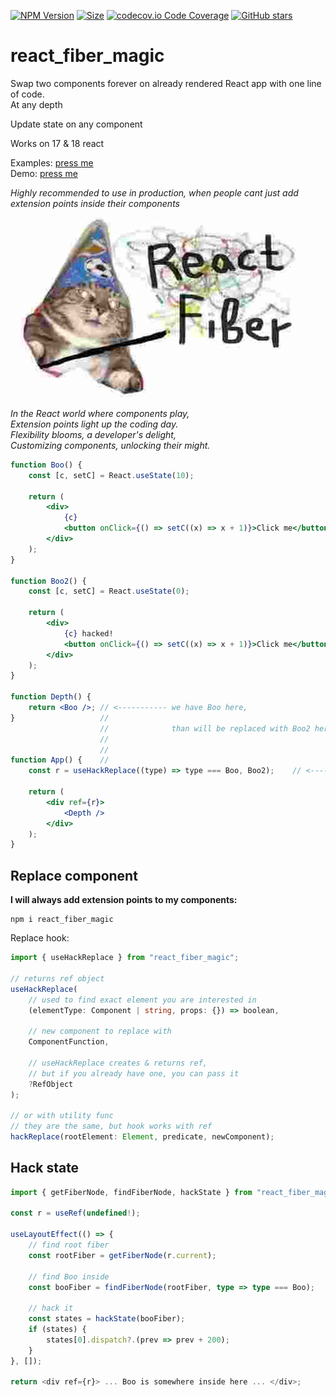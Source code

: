[![NPM Version](https://badge.fury.io/js/react_fiber_magic.svg?style=flat)](https://www.npmjs.com/package/react_fiber_magic)
[![Size](https://img.shields.io/bundlephobia/minzip/react_fiber_magic)](https://gitHub.com/Morglod/react_fiber_magic/)
[![codecov.io Code Coverage](https://img.shields.io/codecov/c/github/Morglod/react_fiber_magic.svg)](https://codecov.io/github/Morglod/react_fiber_magic?branch=master)
[![GitHub stars](https://img.shields.io/github/stars/Morglod/react_fiber_magic.svg?style=social&label=Star)](https://gitHub.com/Morglod/react_fiber_magic/)

# react_fiber_magic

Swap two components forever on already rendered React app with one line of code.  
At any depth

Update state on any component

Works on 17 & 18 react

Examples: [press me](https://github.com/Morglod/react_fiber_magic/tree/master/src/examples)  
Demo: [press me](https://morglod.github.io/react_fiber_magic/)

_Highly recommended to use in production, when people cant just add extension points inside their components_

![important](./important.jpg)

_In the React world where components play,_  
_Extension points light up the coding day._  
_Flexibility blooms, a developer's delight,_  
_Customizing components, unlocking their might._

```jsx
function Boo() {
    const [c, setC] = React.useState(10);

    return (
        <div>
            {c}
            <button onClick={() => setC((x) => x + 1)}>Click me</button>
        </div>
    );
}

function Boo2() {
    const [c, setC] = React.useState(0);

    return (
        <div>
            {c} hacked!
            <button onClick={() => setC((x) => x + 1)}>Click me</button>
        </div>
    );
}

function Depth() {
    return <Boo />; // <----------- we have Boo here,
}                   //
                    //              than will be replaced with Boo2 here -|
                    //                                                    |
                    //                                                    |
function App() {    //                                                    |
    const r = useHackReplace((type) => type === Boo, Boo2);    // <-------|

    return (
        <div ref={r}>
            <Depth />
        </div>
    );
}
```

## Replace component

**I will always add extension points to my components:**

```
npm i react_fiber_magic
```

Replace hook:

```ts
import { useHackReplace } from "react_fiber_magic";

// returns ref object
useHackReplace(
    // used to find exact element you are interested in
    (elementType: Component | string, props: {}) => boolean,

    // new component to replace with
    ComponentFunction,

    // useHackReplace creates & returns ref,
    // but if you already have one, you can pass it
    ?RefObject
);

// or with utility func
// they are the same, but hook works with ref
hackReplace(rootElement: Element, predicate, newComponent);
```

## Hack state

```ts
import { getFiberNode, findFiberNode, hackState } from "react_fiber_magic";

const r = useRef(undefined!);

useLayoutEffect(() => {
    // find root fiber
    const rootFiber = getFiberNode(r.current);

    // find Boo inside
    const booFiber = findFiberNode(rootFiber, type => type === Boo);

    // hack it
    const states = hackState(booFiber);
    if (states) {
        states[0].dispatch?.(prev => prev + 200);
    }
}, []);

return <div ref={r}> ... Boo is somewhere inside here ... </div>;
```